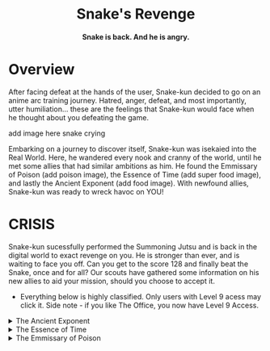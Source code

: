 <H1 align="center">
    Snake's Revenge
</H1>
<H4 align="center">
    Snake is back. And he is angry.
</H4>

# Overview
After facing defeat at the hands of the user, Snake-kun decided to go on an anime arc training journey. Hatred, anger, defeat, and most importantly, utter humiliation... these are the feelings that Snake-kun would face when he thought about you defeating the game. 

add image here snake crying

Embarking on a journey to discover itself, Snake-kun was isekaied into the Real World. Here, he wandered every nook and cranny of the world, until he met some allies that had similar ambitions as him. He found the Emmissary of Poison (add poison image), the Essence of Time (add super food image), and lastly the Ancient Exponent (add food image). With newfound allies, Snake-kun was ready to wreck havoc on YOU!

# CRISIS

Snake-kun sucessfully performed the Summoning Jutsu and is back in the digital world to exact revenge on you. He is stronger than ever, and is waiting to face you off. Can you get to the score 128 and finally beat the Snake, once and for all? Our scouts have gathered some information on his new allies to aid your mission, should you choose to accept it. 

* Everything below is highly classified. Only users with Level 9 acess may click it. Side note - if you like The Office, you now have Level 9 Access.

<details> 
  <summary> The Ancient Exponent </summary>
    The Ancient Exponent is a long-forgotten calamity. Eons ago, its exponential prowess was feared throughout nations but the dragon slayer knight Euler slayed him, and it went into an eternal slumber. However, now it is back and has formed an alliance with Snake-kun. 
    
    • Effect - Every time the Snake consumes the Ancient Exponent, its length double
    
</details>

<details> 
  <summary> The Essence of Time </summary>
    The Essence of Time is the sister to the Permissibility of Space. Together, the sisters Space-Time weave the Universe you and I live in. Our scouts have investigated the following: 
    
    • Effect - Every time the Snake consumes the Essence of Time, it goes beserk and gains 400% move speed. 
    
</details>

<details> 
  <summary> The Emmissary of Poison </summary>
    The Emissary of Po ţ̷̛̊́̑́͂͌̋̀̎̈̓̓̚͘h̷̨̡̫̰̬̝͓͎̯̗̮̱́̈́̾̾͗̊̑͠ẹ̸̡̢̽̉̂̊͋̇͂̀̓̌̆̑͛͘ ̸̧̥͈̼̟̞̣̳̯̘͉̙̯̰͔̽̀̒̎̆̄̏̽̕͝e̸̡̥̦̙̭̗̱͈͆̾̈́͠ͅs̵̡̹̦̫̜̭̳͍̈̎̃̈́͋̇͆̓͝ṣ̵̨̢̡̡̗̯̦͙̣̜̜͖͌̽̈̏̽͆̃̄͌̃̕̚e̴̦̝͇̅̎͠n̵̨̨̘͔̗͖̫̖̟̦̄̎̊͐̈̀ͅͅc̴̛̫̘̈́̓́́͂̾͆͊͌͐̈́̂͝é̴̡̤͝ ̸̢̨̧͍͚̟̬̫̘̻̾͂̓͌̇̆̅͑̐̿̄̚͠͝ͅͅo̶̯͈͚̜͆͒̎̎͘͠f̶̢̡̡̧̗̤̬̣͙̪̞̼͕̓̑̂̓̓̕ ̷̧̧̣̩̯͔͓̯͖̼̥̜̣̿̈̚͜ͅṔ̶̳̤̭̱̣͔̦͋̿̑̑̓̀̊́͐͘̚ͅỜ̷͓͉̲͖̇̍͊̎̋̋͑͌̔͋͘ ̷̢̧̦̲̞͕͚͔̾̈́̉͋͋͗͐̍͋̚͘͜͜͜͜͝͠ͅ ̴̭͛͛̍̅̓̂̈́͝͝ ̸̻͍̤͍̬̬̜̤̼̰̰͙̦̳̃́͊̚͘H̷̖͔̜͙̹̯̦̰̟͆E̴̼̰̾͊̽̈́́͒͠L̷̡͈̬̈́̓̎̔̎̔̐̐̂̚͝P̷͇̠͙̭̠͑̎̂̑̉̇́̀͜͜ ̵̨̥̣̣̯̦̭̮̗͎̥̈͑ͅ ̴̢̧͔͓͚̩͖̘̼̩̼̂̒̑̆̈̆̀̿̚̕͠͠ ̴̝̥̗̙̈͐͒ ̵̡̻̦͖͔̖͚͖̗̲͚͇͇̂͊͛ ̶̡̪͍̼͎̺̳̺̩̩̝̭̗̗̑̓͒̍́̓͘͝Į̵̢͈̺̹͍̩̳͎̖͈̱̈́͐̍Ť̵͇̜̱̖̪̦͂̂ ̷̢̧̡̗̭̙̰̣͉̠̉̅́͌̈̕͜ͅḦ̷̝́Ü̴̟̖͚͕̳̹̰̹̲͉̪͉͋̚͜͜͝ͅR̶̨̧̡̲̫̼̠̪̖̐̃̅̒̽͛̋̽͋̉̎͘Ṫ̸͙̭̝̪̞̱͎̞͙̦͓͔̮͕͉̈́̈́̆̋̈́̓̐S̵̺̯̜̟̲͆̏̇́͐̃͒͑̇̀̃͝ ̷͍̥͎̺͉̀̄̄̒̄̄̂̃̍̍̐͠͝ͅͅH̶͚̲̲̟̐̃͂͗̓́̉͜E̴̡̯̙̱͖͇͒̄͒̂̆͌͝Ĺ̶͓̟͖͉͈̱̹̰̘̯̈́͆̌̅̀̍̿P̶̨̧̦͕͓̝͕̝̤͍̭̩͊̊̽̐͛̅́̓͊͝P̷̝̀̿̃̀͑̐̅̕P̷͓̼̹̍̀́̉͝
̴̢̧̛͚̲̯̹̑̾͑̄̓͋̈́̕͘͠͠
    
    • Effect - ??? Ancient legends only describe this with one word: Death. 
    
</details>

